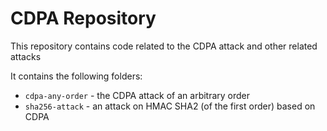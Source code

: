 # CDPA Repository

This repository contains code related to the CDPA attack and other related attacks

It contains the following folders:

* `cdpa-any-order` - the CDPA attack of an arbitrary order
* `sha256-attack` - an attack on HMAC SHA2 (of the first order) based on CDPA